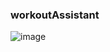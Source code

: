 ### workoutAssistant

![image](https://github.com/varunveeraa/workoutAssistant/assets/54136118/063da8cd-461c-4904-854d-07bc4b3c67b2)
